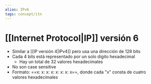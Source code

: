 ```yaml
---
alias: IPv6
tags: concept/itn
---
```

# [[Internet Protocol|IP]] versión 6
- Similar a [[IP versión 4|IPv4]] pero usa una dirección de 128 bits
- Cada 4 bits está representado por un solo dígito hexadecimal
	- Hay un total de 32 valores hexadecimales
- No son case sensitive
- Formato: ==x: x: x: x: x: x: x: x==, donde cada "x" consta de cuatro valores hexadecimales